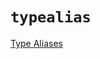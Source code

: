 # `typealias`

[Type Aliases](https://docs.swift.org/swift-book/LanguageGuide/TheBasics.html#ID327)
